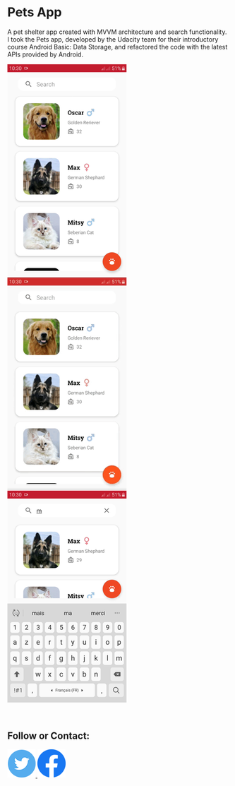 Pets App
===================================

A pet shelter app created with MVVM architecture and search functionality.
<br>
I took the Pets app, developed by the Udacity team for their introductory course Android Basic: Data Storage, and refactored the code with the latest APIs provided by Android.

<img src = "pics/list.png"/>  <img src = "pics/ripple_effect.gif"/>  <img src = "pics/search.png"/> 

<br>

<h2>Follow or Contact:</h2>
<a href="https://twitter.com/AhmedSDev">
<img alt="Follow me on Twitter"
src="pics/twitter.png"/>
</a> <a href="https://www.facebook.com/androiddevblogbyas"><img alt="Follow me on Facebook" src="pics/facebook.png"/></a>
